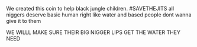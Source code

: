 We created this coin to help black jungle children. #SAVETHEJITS
all niggers deserve basic human right like water and based people dont wanna give it to them

WE WILLL MAKE SURE THEIR BIG NIGGER LIPS GET THE WATER THEY NEED
